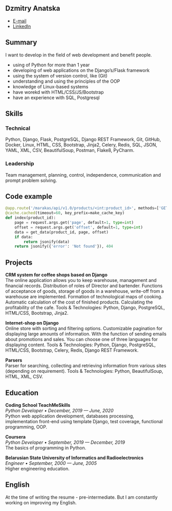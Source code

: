 ## Dzmitry Anatska

* [E-mail](mailto:anatskodr@gmail.com)
* [LinkedIn](https://www.linkedin.com/in/dima-anatsko/)

## Summary

I want to develop in the field of web development and benefit people.
* using of Python for more than 1 year
* developing of web applications on the Django’s/Flask framework
* using the system of version control, like (Git)
* understanding and using the principles of the OOP
* knowledge of Linux-based systems
* have worekd with HTML/CSS/JS/Bootstrap
* have an experience with SQL, Postgresql

## Skills

### Technical  
Python, Django, Flask, PostgreSQL, Django REST Framework, Git, GitHub, Docker, Linux, HTML, CSS, Bootstrap, Jinja2, Celery, Redis, SQL, JSON, YAML, XML, CSV, BeautifulSoup, Postman, Flake8, PyCharm.

### Leadership  
Team management, planning, control, independence, communication and prompt problem solving.

## Сode example

```python
@app.route('/marakas/api/v1.0/products/<int:product_id>', methods=['GET'])
@cache.cached(timeout=60, key_prefix=make_cache_key)
def index(product_id):
    page = request.args.get('page', default=1, type=int)
    offset = request.args.get('offset', default=1, type=int)
    data = get_data(product_id, page, offset)
    if data:
        return jsonify(data)
    return jsonify({'error': 'Not found'}), 404
```

## Projects

__CRM system for coffee shops based on Django__  
The online application allows you to keep warehouse, management and financial records. Distribution of roles of Director and bartender. Functions of acceptance of goods, storage of goods in a warehouse, write-off from a warehouse are implemented. Formation of technological maps of cooking. Automatic calculation of the cost of finished products. Calculating the profitability of the cafe.
Tools & Technologies: Python, Django, PostgreSQL, HTML/CSS, Bootstrap, Jinja2.

__Internet-shop on Django__  
Online store with sorting and filtering options. Customizable pagination for displaying large amounts of information. With the function of sending emails about promotions and sales. You can choose one of three languages for displaying content.
Tools & Technologies: Python, Django, PostgreSQL, HTML/CSS, Bootstrap, Celery, Redis, Django REST Framework.

__Parsers__  
Parser for searching, collecting and retrieving information from various sites (depending on requirement).
Tools & Technologies: Python, BeautifulSoup, HTML, XML, CSV.

## Education

__Coding School TeachMeSkills__  
_Python Developer • December, 2019 — June, 2020_  
Python web application development, databases processing, implementation front-end using template Django, test coverage, functional programming, OOP.

__Coursera__  
_Python Developer • September, 2019 — December, 2019_  
The basics of programming in Python.

__Belarusian State University of Informatics and Radioelectronics__  
_Engineer • September, 2000 — June, 2005_  
Higher engineering education.

## English

At the time of writing the resume - pre-intermediate. But I am constantly working on improving my English.

